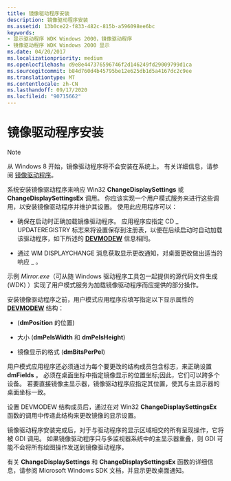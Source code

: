 ```yaml
---
title: 镜像驱动程序安装
description: 镜像驱动程序安装
ms.assetid: 13b0ce22-f833-482c-815b-a596098ee6bc
keywords:
- 显示驱动程序 WDK Windows 2000，镜像驱动程序
- 镜像驱动程序 WDK Windows 2000 显示
ms.date: 04/20/2017
ms.localizationpriority: medium
ms.openlocfilehash: d9e8e447376596746f2d146249fd29009799d1ca
ms.sourcegitcommit: b84d760d4b45795be12e625db1d5a4167dc2c9ee
ms.translationtype: MT
ms.contentlocale: zh-CN
ms.lasthandoff: 09/17/2020
ms.locfileid: "90715662"
---
```

# <a name="mirror-driver-installation"></a>镜像驱动程序安装

> [!NOTE]
>
> 从 Windows 8 开始，镜像驱动程序将不会安装在系统上。 有关详细信息，请参阅 [镜像驱动程序](mirror-drivers.md)。

系统安装镜像驱动程序来响应 Win32 **ChangeDisplaySettings** 或 **ChangeDisplaySettingsEx** 调用。 你应该实现一个用户模式服务来进行这些调用，以安装镜像驱动程序并维护其设置。 使用此应用程序可以：

-   确保在启动时正确加载镜像驱动程序。 应用程序应指定 CD \_ UPDATEREGISTRY 标志来将设置保存到注册表，以便在后续启动时自动加载该驱动程序，如下所述的 [**DEVMODEW**](/windows/win32/api/wingdi/ns-wingdi-_devicemodew) 信息相同。

-   通过 WM DISPLAYCHANGE 消息获取显示更改通知，对桌面更改做出适当的响应 \_ 。

示例 *Mirror.exe*（可从随 Windows 驱动程序工具包一起提供的源代码文件生成 (WDK) ）实现了用户模式服务为加载镜像驱动程序而应提供的部分操作。

安装镜像驱动程序之前，用户模式应用程序应填写指定以下显示属性的 [**DEVMODEW**](/windows/win32/api/wingdi/ns-wingdi-_devicemodew) 结构：

-    (**dmPosition** 的位置) 

-   大小 (**dmPelsWidth** 和 **dmPelsHeight**) 

-   镜像显示的格式 (**dmBitsPerPel**) 

用户模式应用程序还必须通过为每个要更改的结构成员包含标志，来正确设置 **dmFields** 。 必须在桌面坐标中指定镜像显示的位置坐标;因此，它们可以跨多个设备。 若要直接镜像主显示器，镜像驱动程序应指定其位置，使其与主显示器的桌面坐标一致。

设置 DEVMODEW 结构成员后，通过在对 Win32 **ChangeDisplaySettingsEx** 函数的调用中传递此结构来更改镜像的显示设置。

镜像驱动程序安装完成后，对于与驱动程序的显示区域相交的所有呈现操作，它将被 GDI 调用。 如果镜像驱动程序只与多监视器系统中的主显示器重叠，则 GDI 可能不会将所有绘图操作发送到镜像驱动程序。

有关 **ChangeDisplaySettings** 和 **ChangeDisplaySettingsEx** 函数的详细信息，请参阅 Microsoft Windows SDK 文档，并显示更改桌面通知。